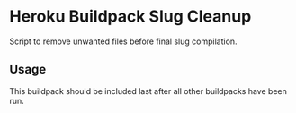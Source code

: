 # Heroku Buildpack Slug Cleanup

Script to remove unwanted files before final slug compilation.

## Usage

This buildpack should be included last after all other buildpacks have been run.

